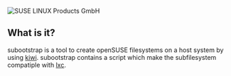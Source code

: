 ![SUSE LINUX Products GmbH](http://de.opensuse.org/images/thumb/d/d0/Icon-distribution.png/48px-Icon-distribution.png)


What is it?
-----------


subootstrap is a tool to create openSUSE filesystems on a host system by using [kiwi](http://opensuse.github.com/kiwi/). subootstrap contains a script which make the subfilesystem compatiple with [lxc](http://lxc.sourceforge.net/).